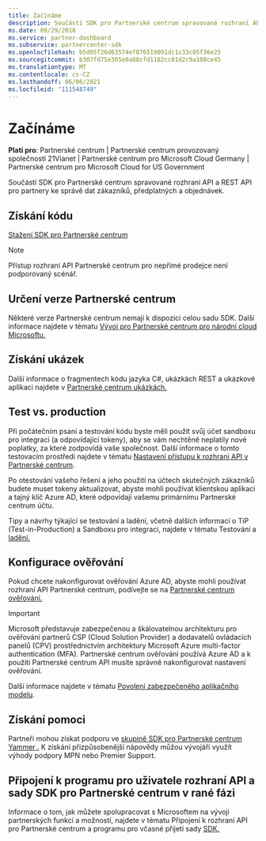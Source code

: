 ```yaml
---
title: Začínáme
description: Součástí SDK pro Partnerské centrum spravované rozhraní API a REST API pro partnery ke správě dat zákazníků, předplatných a objednávek.
ms.date: 09/29/2018
ms.service: partner-dashboard
ms.subservice: partnercenter-sdk
ms.openlocfilehash: b5d05f26d63574ef876519091dc1c33c05f36e25
ms.sourcegitcommit: b307fd75e305e0a88cfd1182cc01d2c9a108ce45
ms.translationtype: MT
ms.contentlocale: cs-CZ
ms.lasthandoff: 06/06/2021
ms.locfileid: "111548749"
---
```

# <a name="get-started"></a>Začínáme

**Platí pro**: Partnerské centrum | Partnerské centrum provozovaný společností 21Vianet | Partnerské centrum pro Microsoft Cloud Germany | Partnerské centrum pro Microsoft Cloud for US Government

Součástí SDK pro Partnerské centrum spravované rozhraní API a REST API pro partnery ke správě dat zákazníků, předplatných a objednávek.

## <a name="get-the-code"></a>Získání kódu

[Stažení SDK pro Partnerské centrum](https://go.microsoft.com/fwlink/p/?LinkId=746681)

> [!NOTE]
> Přístup rozhraní API Partnerské centrum pro nepřímé prodejce není podporovaný scénář.

## <a name="determine-your-version-of-partner-center"></a>Určení verze Partnerské centrum

Některé verze Partnerské centrum nemají k dispozici celou sadu SDK. Další informace najdete v tématu [Vývoj pro Partnerské centrum pro národní cloud Microsoftu.](developing-for-partner-center-for-microsoft-national-cloud.md)

## <a name="get-the-samples"></a>Získání ukázek

Další informace o fragmentech kódu jazyka C#, ukázkách REST a ukázkové aplikaci najdete v [Partnerské centrum ukázkách.](partner-center-samples.md)

## <a name="test-vs-production"></a>Test vs. production

Při počátečním psaní a testování kódu byste měli použít svůj účet sandboxu pro integraci (a odpovídající tokeny), aby se vám nechtěně neplatily nové poplatky, za které zodpovídá vaše společnost. Další informace o tomto testovacím prostředí najdete v tématu [Nastavení přístupu k rozhraní API v Partnerské centrum](set-up-api-access-in-partner-center.md).

Po otestování vašeho řešení a jeho použití na účtech skutečných zákazníků budete muset tokeny aktualizovat, abyste mohli používat klientskou aplikaci a tajný klíč Azure AD, které odpovídají vašemu primárnímu Partnerské centrum účtu.

Tipy a návrhy týkající se testování a ladění, včetně dalších informací o TiP (Test-in-Production) a Sandboxu pro integraci, najdete v tématu Testování a [ladění.](test-and-debug.md)

## <a name="configure-your-authentication"></a>Konfigurace ověřování

Pokud chcete nakonfigurovat ověřování Azure AD, abyste mohli používat rozhraní API Partnerské centrum, podívejte se na [Partnerské centrum ověřování.](partner-center-authentication.md)

> [!IMPORTANT]
> Microsoft představuje zabezpečenou a škálovatelnou architekturu pro ověřování partnerů CSP (Cloud Solution Provider) a dodavatelů ovládacích panelů (CPV) prostřednictvím architektury Microsoft Azure multi-factor authentication (MFA).
Partnerské centrum ověřování používá Azure AD a k použití Partnerské centrum API musíte správně nakonfigurovat nastavení ověřování.
>
> Další informace najdete v tématu [Povolení zabezpečeného aplikačního modelu](enable-secure-app-model.md).

## <a name="get-help"></a>Získání pomoci

Partneři mohou získat podporu ve [skupině SDK pro Partnerské centrum Yammer .](https://go.microsoft.com/fwlink/p/?LinkID=717360) K získání přizpůsobenější nápovědy můžou vývojáři využít výhody podpory MPN nebo Premier Support.

## <a name="join-the-partner-center-api-and-sdk-early-adopter-program"></a>Připojení k programu pro uživatele rozhraní API a sady SDK pro Partnerské centrum v rané fázi

Informace o tom, jak můžete spolupracovat s Microsoftem na vývoji partnerských funkcí a možností, najdete v tématu Připojení k rozhraní API pro Partnerské centrum a programu pro včasné přijetí sady [SDK.](early-adopter-program.md)
